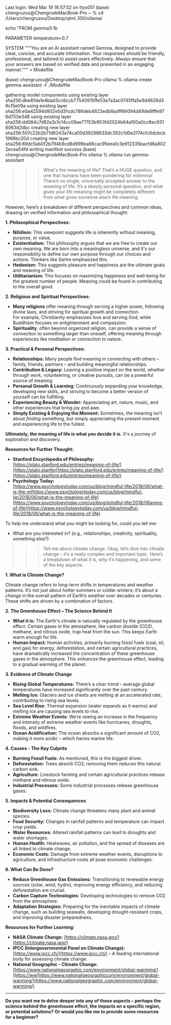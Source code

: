Last login: Wed Mar 19 16:57:52 on ttys051
(base) chengruzou@ChengrudeMacBook-Pro ~ % cd /Users/chengruzou/Desktop/qtm\ 350/ollama/

echo "FROM gemma3:1b

PARAMETER temperature=0.7

SYSTEM
"""You are an AI assistant named Gemma, designed to provide clear, concise, and accurate information. Your responses should be friendly, professional, and tailored to assist users effectively. Always ensure that your answers are based on verified data and presented in an engaging manner.""" > Modelfile

(base) chengruzou@ChengrudeMacBook-Pro ollama % ollama create gemma-assistant -f ./Modelfile

gathering model components 
using existing layer sha256:dbe81da1e4bad3cc6ccb77540915ffe53e7a3ac0745ffa5e9d4626d39c15e09a 
using existing layer sha256:e0a42594d802e5d31cdc786deb4823edb8adff66094d49de8fffe976d753e348 
using existing layer sha256:dd084c7d92a3c1c14cc09ae77153b903fd2024b64a100a0cc8ec9316063d2dbc 
creating new layer sha256:507c22b2b71d6243a74ca00d39298633dc392c1d0e2174cfc6dcbcb1968bc20d 
creating new layer sha256:69dc5ab0f2b794b9cd8d996ba66cac95eea1c3e912335bacfd6a8022ecea54fd 
writing manifest 
success 
(base) chengruzou@ChengrudeMacBook-Pro ollama % ollama run gemma-assistant

>>> What's the meaning of life?
That’s a HUGE question, and one that humans have been pondering for 
millennia! There’s no single, universally accepted answer to the meaning 
of life. It’s a deeply personal question, and what gives *your* life 
meaning might be completely different from what gives someone else’s life 
meaning. 

However, here’s a breakdown of different perspectives and common ideas, 
drawing on verified information and philosophical thought:

**1. Philosophical Perspectives:**

* **Nihilism:** This viewpoint suggests life is inherently without 
meaning, purpose, or value. 
* **Existentialism:** This philosophy argues that we are free to create 
our own meaning. We are born into a meaningless universe, and it's our 
responsibility to define our own purpose through our choices and actions. 
Thinkers like Sartre emphasized this.
* **Hedonism:** This suggests pleasure and happiness are the ultimate 
goals and meaning of life.
* **Utilitarianism:** This focuses on maximizing happiness and well-being 
for the greatest number of people.  Meaning could be found in contributing 
to the overall good.

**2. Religious and Spiritual Perspectives:**

* **Many religions** offer meaning through serving a higher power, 
following divine laws, and striving for spiritual growth and connection.  
For example, Christianity emphasizes love and serving God, while Buddhism 
focuses on enlightenment and compassion.
* **Spirituality**, often beyond organized religion, can provide a sense 
of connection to something larger than oneself, offering meaning through 
experiences like meditation or connection to nature.


**3. Practical & Personal Perspectives:**

* **Relationships:**  Many people find meaning in connecting with others – 
family, friends, partners – and building meaningful relationships.
* **Contribution & Legacy:**  Leaving a positive impact on the world, 
whether through work, volunteering, or creative pursuits, can be a 
powerful source of meaning.
* **Personal Growth & Learning:**  Continuously expanding your knowledge, 
developing new skills, and striving to become a better version of yourself 
can be fulfilling.
* **Experiencing Beauty & Wonder:** Appreciating art, nature, music, and 
other experiences that bring joy and awe.
* **Simply Existing & Enjoying the Moment:**  Sometimes, the meaning isn’t 
about *finding* something, but simply appreciating the present moment and 
experiencing life to the fullest.


**Ultimately, the meaning of life is what *you* decide it is.**  It's a 
journey of exploration and discovery. 

**Resources for Further Thought:**

* **Stanford Encyclopedia of Philosophy:** 
[https://plato.stanford.edu/entries/meaning-of-life/](https://plato.stanfor[https://plato.stanford.edu/entres/meaning-of-life/](https://plato.stanford.edu/entries/meaning-of-life/)
* **Psychology Today:** 
[https://www.psychologytoday.com/us/blog/mindful-life/2018/06/what-is-the-m[https://www.psychologytoday.com/us/blog/mindful-lie/2018/06/what-is-the-meaning-of-life](https://www.psychologytoday.com/us/blog/mindful-life/2018/06aning-of-life](https://www.psychologytoday.com/us/blog/mindful-life/2018/06/what-is-the-meaning-of-life)


To help me understand what *you* might be looking for, could you tell me:

*   What are you interested in? (e.g., relationships, creativity, 
spirituality, something else?)

>>> Tell me about climate change.
Okay, let’s dive into climate change – it’s a really complex and important 
topic. Here’s a breakdown of what it is, why it’s happening, and some of 
the key aspects:

**1. What is Climate Change?**

Climate change refers to long-term shifts in temperatures and weather 
patterns.  It’s not just about hotter summers or colder winters; it’s 
about a *change* in the overall pattern of Earth’s weather over decades or 
centuries.  These shifts are driven by a combination of factors.

**2. The Greenhouse Effect – The Science Behind It**

* **What it is:** The Earth's climate is naturally regulated by the 
greenhouse effect.  Certain gases in the atmosphere, like carbon dioxide 
(CO2), methane, and nitrous oxide, trap heat from the sun.  This keeps 
Earth warm enough for life.
* **Human Impact:**  Human activities, primarily burning fossil fuels 
(coal, oil, and gas) for energy, deforestation, and certain agricultural 
practices, have dramatically increased the concentration of these 
greenhouse gases in the atmosphere. This *enhances* the greenhouse effect, 
leading to a gradual warming of the planet.

**3. Evidence of Climate Change**

* **Rising Global Temperatures:**  There’s a clear trend – average global 
temperatures have increased significantly over the past century.
* **Melting Ice:** Glaciers and ice sheets are melting at an accelerated 
rate, contributing to rising sea levels.
* **Sea Level Rise:**  Thermal expansion (water expands as it warms) and 
melting ice are causing sea levels to rise.
* **Extreme Weather Events:** We’re seeing an increase in the frequency 
and intensity of extreme weather events like hurricanes, droughts, floods, 
and wildfires.
* **Ocean Acidification:** The ocean absorbs a significant amount of CO2, 
making it more acidic – which harms marine life.

**4. Causes - The Key Culprits**

* **Burning Fossil Fuels:** As mentioned, this is the biggest driver.
* **Deforestation:** Trees absorb CO2; removing them reduces this natural 
carbon sink.
* **Agriculture:**  Livestock farming and certain agricultural practices 
release methane and nitrous oxide.
* **Industrial Processes:** Some industrial processes release greenhouse 
gases.


**5. Impacts & Potential Consequences**

* **Biodiversity Loss:** Climate change threatens many plant and animal 
species.
* **Food Security:** Changes in rainfall patterns and temperature can 
impact crop yields.
* **Water Resources:** Altered rainfall patterns can lead to droughts and 
water shortages.
* **Human Health:** Heatwaves, air pollution, and the spread of diseases 
are all linked to climate change.
* **Economic Costs:**  Damage from extreme weather events, disruptions to 
agriculture, and infrastructure costs all pose economic challenges.

**6. What Can Be Done?**

* **Reduce Greenhouse Gas Emissions:** Transitioning to renewable energy 
sources (solar, wind, hydro), improving energy efficiency, and reducing 
deforestation are crucial.
* **Carbon Capture Technologies:** Developing technologies to remove CO2 
from the atmosphere.
* **Adaptation Strategies:**  Preparing for the inevitable impacts of 
climate change, such as building seawalls, developing drought-resistant 
crops, and improving disaster preparedness.

**Resources for Further Learning:**

* **NASA Climate Change:** 
[https://climate.nasa.gov/](https://climate.nasa.gov/)
* **IPCC (Intergovernmental Panel on Climate Change):** 
[https://www.ipcc.ch/](https://www.ipcc.ch/) – A leading international 
body for assessing climate change.
* **National Geographic - Climate Change:** 
[https://www.nationalgeographic.com/environment/global-warming/](https://ww[https://www.nationalgeographiccom/environment/global-warming/](https://www.nationalgeographic.com/environment/global-warming/)

---

**Do you want me to delve deeper into any of these aspects – perhaps the 
science behind the greenhouse effect, the impacts on a specific region, or 
potential solutions?  Or would you like me to provide some resources for a 
beginner?**

